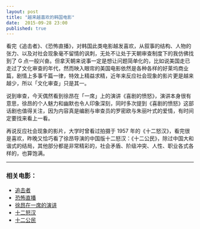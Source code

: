 ```yaml
---
layout: post
title: "越来越喜欢的韩国电影"
date:  2015-09-28 23:00
published: true
---
```


看完《追击者》、《恐怖直播》，对韩国此类电影越发喜欢，从叙事的结构、人物的张力、以及对社会现象毫不留情的讽刺，无处不让处于天朝审查制度下的我仿佛找到了 G 点一般兴奋。但拿天朝来说事一定是想让问题简单化的，比如说美国走已走过了文化审查的年代，然而映入眼帘的美国电影依然是各种各样的好莱坞商业篇，剧情上多事千篇一律，特效上精益求精，近年来反应社会现象的影片更是越来越少，所以「文化审查」只是其一。

说到审查，今天偶然看到徐昂在「一席」上的演讲《喜剧的愤怒》，演讲本身很有意思，徐昂的个人魅力和幽默也令人印象深刻，同时多次提到《喜剧的愤怒》这部话剧也值得关注，因为内容真是编剧与审查员的罗密欧与朱丽叶式的爱情，有时间定要找来看上一看。

再说反应社会现象的影片，大学时曾看过拍摄于 1957 年的《十二怒汉》，看完很是喜欢，昨晚又恰巧看了徐昂导演的中国版十二怒汉：《十二公民》，除过中国大和谐式的结局，其他部分都是非常精彩的，社会矛盾、阶级冲突、人性、职业各式各样的，也算饱满。

---------

### 相关电影：

- [追击者](http://movie.douban.com/subject/3006309/?from=subject-page)
- [恐怖直播](http://movie.douban.com/subject/21360417/)
- [徐昂在一席的演讲](http://v.youku.com/v_show/id_XMTMzNjU0MjEzNg==.html?from=y1.9-3.1)
- [十二怒汉](http://movie.douban.com/subject/1293182/)
- [十二公民](http://movie.douban.com/subject/24875534/)

